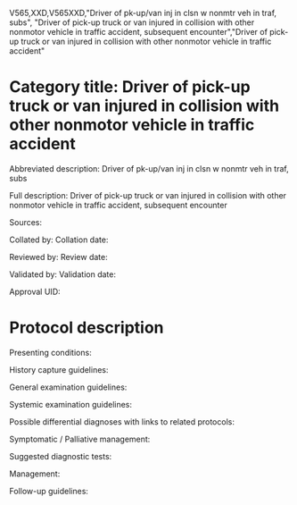 V565,XXD,V565XXD,"Driver of pk-up/van inj in clsn w nonmtr veh in traf, subs", "Driver of pick-up truck or van injured in collision with other nonmotor vehicle in traffic accident, subsequent encounter","Driver of pick-up truck or van injured in collision with other nonmotor vehicle in traffic accident"
# Category title: Driver of pick-up truck or van injured in collision with other nonmotor vehicle in traffic accident

Abbreviated description: Driver of pk-up/van inj in clsn w nonmtr veh in traf, subs

Full description: Driver of pick-up truck or van injured in collision with other nonmotor vehicle in traffic accident, subsequent encounter

Sources:

Collated by:
Collation date:

Reviewed by:
Review date:

Validated by:
Validation date:

Approval UID:

# Protocol description

Presenting conditions:

History capture guidelines:

General examination guidelines:

Systemic examination guidelines:

Possible differential diagnoses with links to related protocols:

Symptomatic / Palliative management:

Suggested diagnostic tests:

Management:

Follow-up guidelines:
